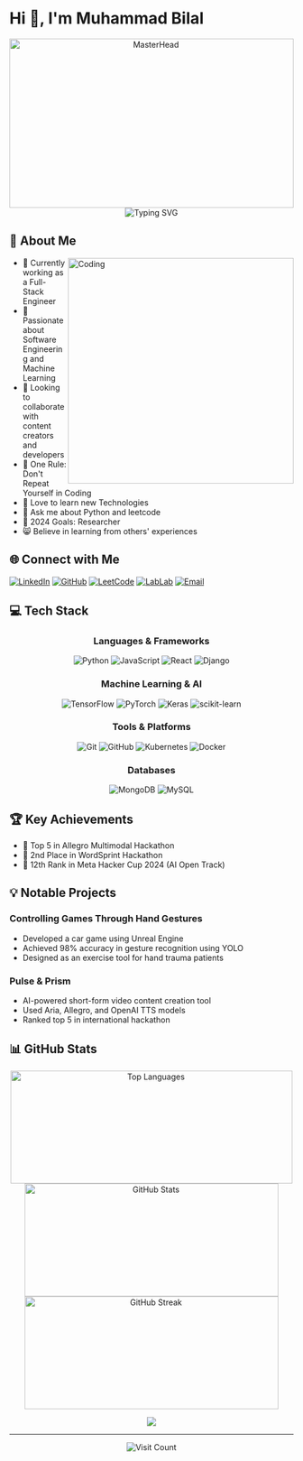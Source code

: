 # Hi 👋, I'm Muhammad Bilal

<div align="center">
  <img src="https://jayamwebsolutions.com/img/website.gif" alt="MasterHead" width="100%" height="300px" style="object-fit: cover;"/>
</div>

<div align="center">
  <img src="https://readme-typing-svg.demolab.com/?lines=Software+Engineer;Machine+Learning+Enthusiast;Full+Stack+Developer;Always+Learning+New+Technologies&font=Fira+Code&center=true&width=440&height=45&color=2E97F7&vCenter=true&size=22&pause=1000" alt="Typing SVG" />
</div>


## 💫 About Me

<img align="right" alt="Coding" width="400" src="https://camo.githubusercontent.com/04f096b07bdc3b5e8045f17057f8204bee9887fb11ec6a816802649ee66722b5/68747470733a2f2f63646e2e6472696262626c652e636f6d2f75736572732f313035393538332f73637265656e73686f74732f343137313336372f636f64696e672d667265616b2e676966" />

- 🔭 Currently working as a Full-Stack Engineer
- 🌱 Passionate about Software Engineering and Machine Learning
- 👯 Looking to collaborate with content creators and developers
- 📌 One Rule: Don't Repeat Yourself in Coding
- 🤍 Love to learn new Technologies
- 💬 Ask me about Python and leetcode
- 🥅 2024 Goals: Researcher
- 😸 Believe in learning from others' experiences

## 🌐 Connect with Me

[![LinkedIn](https://img.shields.io/badge/LinkedIn-%230077B5.svg?logo=linkedin&logoColor=white)](https://www.linkedin.com/in/muhammad-bilal-a75782280/)
[![GitHub](https://img.shields.io/badge/GitHub-%23121011.svg?logo=github&logoColor=white)](https://github.com/bilal77511)
[![LeetCode](https://img.shields.io/badge/LeetCode-000000?logo=LeetCode&logoColor=#d16c06)](https://leetcode.com/u/bilal77511/)
[![LabLab](https://img.shields.io/badge/LabLab-AI-blue)](https://lablab.ai/u/@muhammad_bilal310)
[![Email](https://img.shields.io/badge/Email-D14836?logo=gmail&logoColor=white)](mailto:bilal77511@gmail.com)

## 💻 Tech Stack

<div align="center">

### Languages & Frameworks
![Python](https://img.shields.io/badge/python-3670A0?style=for-the-badge&logo=python&logoColor=ffdd54)
![JavaScript](https://img.shields.io/badge/javascript-%23323330.svg?style=for-the-badge&logo=javascript&logoColor=%23F7DF1E)
![React](https://img.shields.io/badge/react-%2320232a.svg?style=for-the-badge&logo=react&logoColor=%2361DAFB)
![Django](https://img.shields.io/badge/django-%23092E20.svg?style=for-the-badge&logo=django&logoColor=white)

### Machine Learning & AI
![TensorFlow](https://img.shields.io/badge/TensorFlow-%23FF6F00.svg?style=for-the-badge&logo=TensorFlow&logoColor=white)
![PyTorch](https://img.shields.io/badge/PyTorch-%23EE4C2C.svg?style=for-the-badge&logo=PyTorch&logoColor=white)
![Keras](https://img.shields.io/badge/Keras-%23D00000.svg?style=for-the-badge&logo=Keras&logoColor=white)
![scikit-learn](https://img.shields.io/badge/scikit--learn-%23F7931E.svg?style=for-the-badge&logo=scikit-learn&logoColor=white)

### Tools & Platforms
![Git](https://img.shields.io/badge/git-%23F05033.svg?style=for-the-badge&logo=git&logoColor=white)
![GitHub](https://img.shields.io/badge/github-%23121011.svg?style=for-the-badge&logo=github&logoColor=white)
![Kubernetes](https://img.shields.io/badge/kubernetes-%23326ce5.svg?style=for-the-badge&logo=kubernetes&logoColor=white)
![Docker](https://img.shields.io/badge/docker-%230db7ed.svg?style=for-the-badge&logo=docker&logoColor=white)

### Databases
![MongoDB](https://img.shields.io/badge/MongoDB-%234ea94b.svg?style=for-the-badge&logo=mongodb&logoColor=white)
![MySQL](https://img.shields.io/badge/mysql-4479A1.svg?style=for-the-badge&logo=mysql&logoColor=white)

</div>

## 🏆 Key Achievements

- 🥇 Top 5 in Allegro Multimodal Hackathon
- 🥈 2nd Place in WordSprint Hackathon
- 🏅 12th Rank in Meta Hacker Cup 2024 (AI Open Track)



## 💡 Notable Projects

### Controlling Games Through Hand Gestures
- Developed a car game using Unreal Engine
- Achieved 98% accuracy in gesture recognition using YOLO
- Designed as an exercise tool for hand trauma patients

### Pulse & Prism
- AI-powered short-form video content creation tool
- Used Aria, Allegro, and OpenAI TTS models
- Ranked top 5 in international hackathon

## 📊 GitHub Stats

<div align="center">
  <img src="https://github-readme-stats.vercel.app/api/top-langs/?username=bilal77511&theme=radical&hide_border=false&include_all_commits=true&count_private=true&layout=compact" alt="Top Languages" width="500px" height="200px" />
  <img src="https://github-readme-stats.vercel.app/api?username=bilal77511&theme=radical&hide_border=false&include_all_commits=true&count_private=true&show_icons=true" alt="GitHub Stats" width="450px" height="200px" />
  <img src="https://github-readme-streak-stats.herokuapp.com/?user=bilal77511&theme=radical&hide_border=false" alt="GitHub Streak" width="450px" height="200px" />







<p align="center">
<a href="https://github.com/bilal77511/">
  <img src="http://github-profile-summary-cards.vercel.app/api/cards/profile-details?username=bilal77511&theme=github_dark" />
  <br>
</a>    
</p>

---

<div align="center">
  <img src="https://visitcount.itsvg.in/api?id=bilal77511&icon=5&color=11" alt="Visit Count" />
</div>
